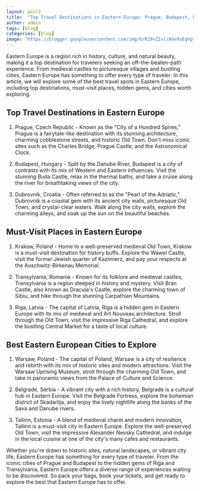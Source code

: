 ```yaml
---
layout: post2
title:  "Top Travel Destinations in Eastern Europe: Prague, Budapest, Dubrovnik, and More"
author: admin
tags: [blog]
categories: [blog]
image: "https://blogger.googleusercontent.com/img/b/R29vZ2xl/AVvXsEgVp7lAz7KR6Er148crYHhyKLz9eQpdmI3AyVFJZDX1hLeTlz509PYH3K98rCiezbyLEgk5IiYGVeGSSgxn37-SIaX_BKXt03XhnSZnNLsbIuLdDrb8dREdMYyoUWpispJUuRsRa1qgMC1HZBmZ2Od2aqiQ5F2gJMpIBJsMmWyw1CrmpCt8rKnlDyYTb3E/s1600/20240423_101943.jpg"
---
```




<p>Eastern Europe is a region rich in history, culture, and natural beauty, making it a top destination for travelers seeking an off-the-beaten-path experience. From medieval castles to picturesque villages and bustling cities, Eastern Europe has something to offer every type of traveler. In this article, we will explore some of the best travel spots in Eastern Europe, including top destinations, must-visit places, hidden gems, and cities worth exploring.</p>
<h2>Top Travel Destinations in Eastern Europe</h2>
<ol>
<li>
<p>Prague, Czech Republic - Known as the &quot;City of a Hundred Spires,&quot; Prague is a fairytale-like destination with its stunning architecture, charming cobblestone streets, and historic Old Town. Don't miss iconic sites such as the Charles Bridge, Prague Castle, and the Astronomical Clock.</p>
</li>
<li>
<p>Budapest, Hungary - Split by the Danube River, Budapest is a city of contrasts with its mix of Western and Eastern influences. Visit the stunning Buda Castle, relax in the thermal baths, and take a cruise along the river for breathtaking views of the city.</p>
</li>
<li>
<p>Dubrovnik, Croatia - Often referred to as the &quot;Pearl of the Adriatic,&quot; Dubrovnik is a coastal gem with its ancient city walls, picturesque Old Town, and crystal-clear waters. Walk along the city walls, explore the charming alleys, and soak up the sun on the beautiful beaches.</p>
</li>
</ol>
<h2>Must-Visit Places in Eastern Europe</h2>
<ol>
<li>
<p>Krakow, Poland - Home to a well-preserved medieval Old Town, Krakow is a must-visit destination for history buffs. Explore the Wawel Castle, visit the former Jewish quarter of Kazimierz, and pay your respects at the Auschwitz-Birkenau Memorial.</p>
</li>
<li>
<p>Transylvania, Romania - Known for its folklore and medieval castles, Transylvania is a region steeped in history and mystery. Visit Bran Castle, also known as Dracula's Castle, explore the charming town of Sibiu, and hike through the stunning Carpathian Mountains.</p>
</li>
<li>
<p>Riga, Latvia - The capital of Latvia, Riga is a hidden gem in Eastern Europe with its mix of medieval and Art Nouveau architecture. Stroll through the Old Town, visit the impressive Riga Cathedral, and explore the bustling Central Market for a taste of local culture.</p>
</li>
</ol>
<h2>Best Eastern European Cities to Explore</h2>
<ol>
<li>
<p>Warsaw, Poland - The capital of Poland, Warsaw is a city of resilience and rebirth with its mix of historic sites and modern attractions. Visit the Warsaw Uprising Museum, stroll through the charming Old Town, and take in panoramic views from the Palace of Culture and Science.</p>
</li>
<li>
<p>Belgrade, Serbia - A vibrant city with a rich history, Belgrade is a cultural hub in Eastern Europe. Visit the Belgrade Fortress, explore the bohemian district of Skadarlija, and enjoy the lively nightlife along the banks of the Sava and Danube rivers.</p>
</li>
<li>
<p>Tallinn, Estonia - A blend of medieval charm and modern innovation, Tallinn is a must-visit city in Eastern Europe. Explore the well-preserved Old Town, visit the impressive Alexander Nevsky Cathedral, and indulge in the local cuisine at one of the city's many cafes and restaurants.</p>
</li>
</ol>
<p>Whether you're drawn to historic sites, natural landscapes, or vibrant city life, Eastern Europe has something for every type of traveler. From the iconic cities of Prague and Budapest to the hidden gems of Riga and Transylvania, Eastern Europe offers a diverse range of experiences waiting to be discovered. So pack your bags, book your tickets, and get ready to explore the best that Eastern Europe has to offer.</p>


